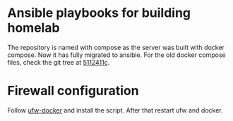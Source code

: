 # Ansible playbooks for building homelab

The repository is named with compose as the server was built with docker compose.
Now it has fully migrated to ansible. For the old docker compose files, check
the git tree at [5112411c].

[5112411c]: https://gitlab.com/holi0317/homeserver-compose/-/tree/5112411ceddd0e08aea83dda6cbb7b549e282f96

# Firewall configuration

Follow [ufw-docker] and install the script. After that restart ufw and docker.

[ufw-docker]: https://github.com/chaifeng/ufw-docker
